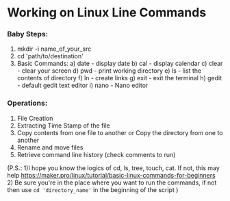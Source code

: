 # Working on Linux Line Commands
### Baby Steps:
1. mkdir -i  name_of_your_src
2. cd 'path/to/destination'
3. Basic Commands:
a) date - display date
b) cal - display calendar
c) clear - clear your screen
d) pwd - print working directory
e) ls - list the contents of directory
f) ln - create links
g) exit - exit the terminal
h) gedit - default gedit text editor
i) nano - Nano editor

### Operations:
1. File Creation
2. Extracting Time Stamp of the file
3. Copy contents from one file to another or Copy the directory from one
to another
4. Rename and move files
5. Retrieve command line history (check comments to run)







(P.S.:
  1)I hope you know the logics of cd, ls, tree, touch, cat. If not, this may help https://maker.pro/linux/tutorial/basic-linux-commands-for-beginners
  2) Be sure you're in the place where you want to run the commands, if not then use ```cd 'directory_name'``` in the beginning of the script
  )
